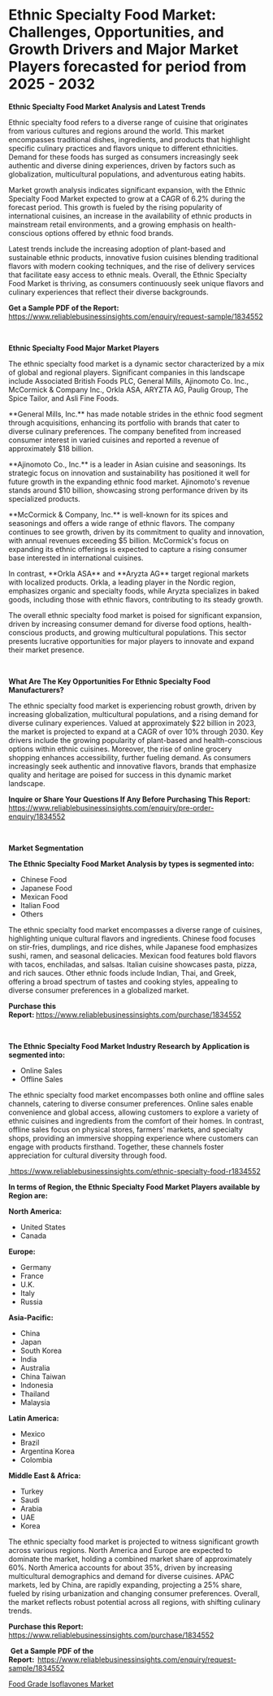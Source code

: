 <p><h1>Ethnic Specialty Food Market: Challenges, Opportunities, and Growth Drivers and Major Market Players forecasted for period from 2025 - 2032</h1></p><p><strong>Ethnic Specialty Food Market Analysis and Latest Trends</strong></p>
<p><p>Ethnic specialty food refers to a diverse range of cuisine that originates from various cultures and regions around the world. This market encompasses traditional dishes, ingredients, and products that highlight specific culinary practices and flavors unique to different ethnicities. Demand for these foods has surged as consumers increasingly seek authentic and diverse dining experiences, driven by factors such as globalization, multicultural populations, and adventurous eating habits.</p><p>Market growth analysis indicates significant expansion, with the Ethnic Specialty Food Market expected to grow at a CAGR of 6.2% during the forecast period. This growth is fueled by the rising popularity of international cuisines, an increase in the availability of ethnic products in mainstream retail environments, and a growing emphasis on health-conscious options offered by ethnic food brands. </p><p>Latest trends include the increasing adoption of plant-based and sustainable ethnic products, innovative fusion cuisines blending traditional flavors with modern cooking techniques, and the rise of delivery services that facilitate easy access to ethnic meals. Overall, the Ethnic Specialty Food Market is thriving, as consumers continuously seek unique flavors and culinary experiences that reflect their diverse backgrounds.</p></p>
<p><strong>Get a Sample PDF of the Report:&nbsp;</strong> <a href="https://www.reliablebusinessinsights.com/enquiry/request-sample/1834552?utm_campaign=3035&utm_medium=2&utm_source=Github&utm_content=ia&utm_term=07042025&utm_id=ethnic-specialty-food">https://www.reliablebusinessinsights.com/enquiry/request-sample/1834552</a></p>
<p>&nbsp;</p>
<p><strong>Ethnic Specialty Food Major Market Players</strong></p>
<p><p>The ethnic specialty food market is a dynamic sector characterized by a mix of global and regional players. Significant companies in this landscape include Associated British Foods PLC, General Mills, Ajinomoto Co. Inc., McCormick & Company Inc., Orkla ASA, ARYZTA AG, Paulig Group, The Spice Tailor, and Asli Fine Foods.</p><p>**General Mills, Inc.** has made notable strides in the ethnic food segment through acquisitions, enhancing its portfolio with brands that cater to diverse culinary preferences. The company benefited from increased consumer interest in varied cuisines and reported a revenue of approximately $18 billion.</p><p>**Ajinomoto Co., Inc.** is a leader in Asian cuisine and seasonings. Its strategic focus on innovation and sustainability has positioned it well for future growth in the expanding ethnic food market. Ajinomoto's revenue stands around $10 billion, showcasing strong performance driven by its specialized products.</p><p>**McCormick & Company, Inc.** is well-known for its spices and seasonings and offers a wide range of ethnic flavors. The company continues to see growth, driven by its commitment to quality and innovation, with annual revenues exceeding $5 billion. McCormick's focus on expanding its ethnic offerings is expected to capture a rising consumer base interested in international cuisines.</p><p>In contrast, **Orkla ASA** and **Aryzta AG** target regional markets with localized products. Orkla, a leading player in the Nordic region, emphasizes organic and specialty foods, while Aryzta specializes in baked goods, including those with ethnic flavors, contributing to its steady growth.</p><p>The overall ethnic specialty food market is poised for significant expansion, driven by increasing consumer demand for diverse food options, health-conscious products, and growing multicultural populations. This sector presents lucrative opportunities for major players to innovate and expand their market presence.</p></p>
<p>&nbsp;</p>
<p><strong>What Are The Key Opportunities For Ethnic Specialty Food Manufacturers?</strong></p>
<p><p>The ethnic specialty food market is experiencing robust growth, driven by increasing globalization, multicultural populations, and a rising demand for diverse culinary experiences. Valued at approximately $22 billion in 2023, the market is projected to expand at a CAGR of over 10% through 2030. Key drivers include the growing popularity of plant-based and health-conscious options within ethnic cuisines. Moreover, the rise of online grocery shopping enhances accessibility, further fueling demand. As consumers increasingly seek authentic and innovative flavors, brands that emphasize quality and heritage are poised for success in this dynamic market landscape.</p></p>
<p><strong>Inquire or Share Your Questions If Any Before Purchasing This Report:</strong> <a href="https://www.reliablebusinessinsights.com/enquiry/pre-order-enquiry/1834552?utm_campaign=3035&utm_medium=2&utm_source=Github&utm_content=ia&utm_term=07042025&utm_id=ethnic-specialty-food">https://www.reliablebusinessinsights.com/enquiry/pre-order-enquiry/1834552</a></p>
<p>&nbsp;</p>
<p><strong>Market Segmentation</strong></p>
<p><strong>The Ethnic Specialty Food Market Analysis by types is segmented into:</strong></p>
<p><ul><li>Chinese Food</li><li>Japanese Food</li><li>Mexican Food</li><li>Italian Food</li><li>Others</li></ul></p>
<p><p>The ethnic specialty food market encompasses a diverse range of cuisines, highlighting unique cultural flavors and ingredients. Chinese food focuses on stir-fries, dumplings, and rice dishes, while Japanese food emphasizes sushi, ramen, and seasonal delicacies. Mexican food features bold flavors with tacos, enchiladas, and salsas. Italian cuisine showcases pasta, pizza, and rich sauces. Other ethnic foods include Indian, Thai, and Greek, offering a broad spectrum of tastes and cooking styles, appealing to diverse consumer preferences in a globalized market.</p></p>
<p><strong>Purchase this Report:&nbsp;</strong><a href="https://www.reliablebusinessinsights.com/purchase/1834552?utm_campaign=3035&utm_medium=2&utm_source=Github&utm_content=ia&utm_term=07042025&utm_id=ethnic-specialty-food">https://www.reliablebusinessinsights.com/purchase/1834552</a></p>
<p>&nbsp;</p>
<p><strong>The Ethnic Specialty Food Market Industry Research by Application is segmented into:</strong></p>
<p><ul><li>Online Sales</li><li>Offline Sales</li></ul></p>
<p><p>The ethnic specialty food market encompasses both online and offline sales channels, catering to diverse consumer preferences. Online sales enable convenience and global access, allowing customers to explore a variety of ethnic cuisines and ingredients from the comfort of their homes. In contrast, offline sales focus on physical stores, farmers' markets, and specialty shops, providing an immersive shopping experience where customers can engage with products firsthand. Together, these channels foster appreciation for cultural diversity through food.</p></p>
<p><a href="https://www.reliablebusinessinsights.com/ethnic-specialty-food-r1834552?utm_campaign=3035&utm_medium=2&utm_source=Github&utm_content=ia&utm_term=07042025&utm_id=ethnic-specialty-food">&nbsp;https://www.reliablebusinessinsights.com/ethnic-specialty-food-r1834552</a></p>
<p><strong>In terms of Region, the Ethnic Specialty Food Market Players available by Region are:</strong></p>
<p>
    <p> <strong> North America: </strong>
        <ul>
            <li>United States</li>
            <li>Canada</li>
        </ul>
        </p> 
    <p> <strong> Europe: </strong>
        <ul>
            <li>Germany</li>
            <li>France</li>
            <li>U.K.</li>
            <li>Italy</li>
            <li>Russia</li>
        </ul>
        </p> 
    <p> <strong> Asia-Pacific: </strong>
        <ul>
            <li>China</li>
            <li>Japan</li>
            <li>South Korea</li>
            <li>India</li>
            <li>Australia</li>
            <li>China Taiwan</li>
            <li>Indonesia</li>
            <li>Thailand</li>
            <li>Malaysia</li>
        </ul>
        </p> 
    <p> <strong> Latin America: </strong>
        <ul>
            <li>Mexico</li>
            <li>Brazil</li>
            <li>Argentina Korea</li>
            <li>Colombia</li>
        </ul>
        </p> 
    <p> <strong> Middle East & Africa: </strong>
        <ul>
            <li>Turkey</li>
            <li>Saudi</li>
            <li>Arabia</li>
            <li>UAE</li>
            <li>Korea</li>
        </ul>
    </p>
    </p>
<p><p>The ethnic specialty food market is projected to witness significant growth across various regions. North America and Europe are expected to dominate the market, holding a combined market share of approximately 60%. North America accounts for about 35%, driven by increasing multicultural demographics and demand for diverse cuisines. APAC markets, led by China, are rapidly expanding, projecting a 25% share, fueled by rising urbanization and changing consumer preferences. Overall, the market reflects robust potential across all regions, with shifting culinary trends.</p></p>
<p><strong>Purchase this Report: </strong><a href="https://www.reliablebusinessinsights.com/purchase/1834552?utm_campaign=3035&utm_medium=2&utm_source=Github&utm_content=ia&utm_term=07042025&utm_id=ethnic-specialty-food">https://www.reliablebusinessinsights.com/purchase/1834552</a></p>
<p>&nbsp;<strong>Get a Sample PDF of the Report:&nbsp;&nbsp;</strong><a href="https://www.reliablebusinessinsights.com/enquiry/request-sample/1834552?utm_campaign=3035&utm_medium=2&utm_source=Github&utm_content=ia&utm_term=07042025&utm_id=ethnic-specialty-food">https://www.reliablebusinessinsights.com/enquiry/request-sample/1834552</a></p>
<p><strong></strong></p>
<p><p><a href="https://github.com/beroxiluwaya/Market-Research-Report-List-1/blob/main/food-grade-isoflavones-market.md?utm_campaign=3035&utm_medium=2&utm_source=Github&utm_content=ia&utm_term=07042025&utm_id=ethnic-specialty-food">Food Grade Isoflavones Market</a></p></p>